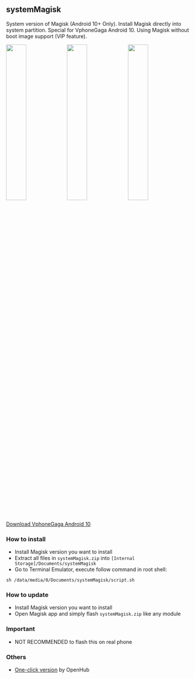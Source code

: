 ## systemMagisk

System version of Magisk (Android 10+ Only). Install Magisk directly into system partition. Special for VphoneGaga Android 10. Using Magisk without boot image support (VIP feature).

<img src="https://raw.githubusercontent.com/HuskyDG/huskydg.github.io/main/img/IMG_20220412_215951_478.jpg" width="33%"/><img src="https://github.com/HuskyDG/huskydg.github.io/raw/main/img/IMG_20220412_215956_949.jpg" width="33%"/><img src="https://github.com/HuskyDG/huskydg.github.io/raw/main/img/Screenshot_20220412-215255_%E5%85%89%E9%80%9F%E8%99%9A%E6%8B%9F%E6%9C%BA.png" width="33%"/>

[Download VphoneGaga Android 10](https://mega.nz/file/mfgiwLrA#KA1DvtOiII6c8ZSZ403HbsHXJo8gCjfvcDFRgdLIhbw)

### How to install

- Install Magisk version you want to install
- Extract all files in `systemMagisk.zip` into `[Internal Storage]/Documents/systemMagisk`
- Go to Terminal Emulator, execute follow command in root shell:
```
sh /data/media/0/Documents/systemMagisk/script.sh
```

### How to update

- Install Magisk version you want to install
- Open Magisk app and simply flash `systemMagisk.zip` like any module


### Important

- NOT RECOMMENDED to flash this on real phone

### Others

- [One-click version](https://github.com/vadlike/baberedition/tree/OpenHub) by OpenHub
